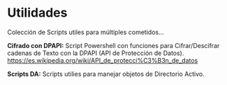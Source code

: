 # Utilidades
Colección de Scripts utiles para múltiples cometidos...

**Cifrado con DPAPI:** Script Powershell con funciones para Cifrar/Descifrar cadenas de Texto con la DPAPI (API de Protección de Datos). https://es.wikipedia.org/wiki/API_de_protecci%C3%B3n_de_datos

**Scripts DA:** Scripts utilies para manejar objetos de Directorio Activo. 
